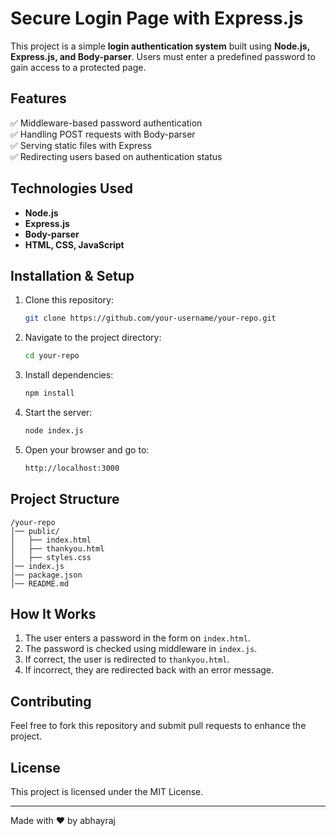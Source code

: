 # Secure Login Page with Express.js

This project is a simple **login authentication system** built using **Node.js, Express.js, and Body-parser**. Users must enter a predefined password to gain access to a protected page.

## Features
✅ Middleware-based password authentication  
✅ Handling POST requests with Body-parser  
✅ Serving static files with Express  
✅ Redirecting users based on authentication status  

## Technologies Used
- **Node.js**
- **Express.js**
- **Body-parser**
- **HTML, CSS, JavaScript**

## Installation & Setup
1. Clone this repository:
   ```sh
   git clone https://github.com/your-username/your-repo.git
   ```
2. Navigate to the project directory:
   ```sh
   cd your-repo
   ```
3. Install dependencies:
   ```sh
   npm install
   ```
4. Start the server:
   ```sh
   node index.js
   ```
5. Open your browser and go to:
   ```sh
   http://localhost:3000
   ```

## Project Structure
```
/your-repo
│── public/
│   ├── index.html
│   ├── thankyou.html
│   ├── styles.css
│── index.js
│── package.json
│── README.md
```

## How It Works
1. The user enters a password in the form on `index.html`.
2. The password is checked using middleware in `index.js`.
3. If correct, the user is redirected to `thankyou.html`.
4. If incorrect, they are redirected back with an error message.

## Contributing
Feel free to fork this repository and submit pull requests to enhance the project.

## License
This project is licensed under the MIT License.

---
Made with ❤️ by abhayraj

